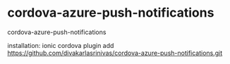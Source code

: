 # cordova-azure-push-notifications
cordova-azure-push-notifications

installation:
ionic cordova plugin add https://github.com/divakarlasrinivas/cordova-azure-push-notifications.git